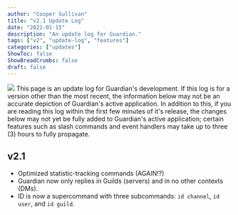 ```yaml
---
author: "Cooper Sullivan"
title: "v2.1 Update Log"
date: "2022-01-15"
description: "An update log for Guardian."
tags: ["v2", "update-log", "features"]
categories: ["updates"]
ShowToc: false
ShowBreadCrumbs: false
draft: false
---
```


![](https://i.imgur.com/HoFS66o.png#center)
This page is an update log for Guardian's development. If this log is for a version other than the most recent,
the information below may not be an accurate depiction of Guardian's active application. In addition to this, if
you are reading this log within the first few minutes of it's release, the changes below may not yet be fully added
to Guardian's active application; certain features such as slash commands and event handlers may take up to three (3)
hours to fully propagate.

## v2.1
- Optimized statistic-tracking commands (AGAIN!?)
- Guardian now only replies in Guilds (servers) and in no other contexts (DMs).
- ID is now a supercommand with three subcommands: ``id channel``, ``id user``, and ``id guild``.